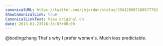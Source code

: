 ```yaml
---
canonicalURL: https://twitter.com/jmjordan/status/294120587100577792
ShowCanonicalLink: true
CanonicalLinkText: View original on
date: 2013-01-23T16:33:07+00:00
---
```

@bodingzhang That's why I prefer women's. Much less predictable.